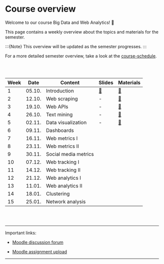 # Course overview

Welcome to our course Big Data and Web Analytics! 👋  

This page contains a weekly overview about the topics and materials for the semester.

:::{Note}
This overview will be updated as the semester progresses.
:::

For a more detailed semester overview, take a look at the [course-schedule](../docs/course-schedule.md). 

<br>
<br>


|	Week	|	Date	|	Content	|	Slides	|	Materials	|	
|	---	|	---	|	---	|	---	|	---	|	
|	1	|	05.10.	|	Introduction	|	[📑](https://drive.google.com/file/d/1-3Es_A6LagrLePe7okTchhp7iMQUTFgA/view?usp=sharing)	|	[📁](../weeks/week1.md)	|	
|	2	|	12.10.	|	Web scraping	|	 - 	|	[📁](../weeks/week2.md)	|	
|	3	|	19.10.	|	Web APIs	|	 - 	|	[📁](../weeks/week3.md)	|	
|	4	|	26.10.	|	Text mining	|	 - 	|	[📁](../weeks/week4.md)	|	
|	5	|	02.11.	|	Data visualization	|	 - 	|	[📁](../weeks/week5.md)	|	
|	6	|	09.11.	|	Dashboards	|		|		|	
|	7	|	16.11.	|	Web metrics I	|		|		|	
|	8	|	23.11.	|	Web metrics II	|		|		|	
|	9	|	30.11.	|	Social media metrics	|		|		|	
|	10	|	07.12.	|	Web tracking I	|		|		|	
|	11	|	14.12.	|	Web tracking II	|		|		|	
|	12	|	21.12.	|	Web analytics I	|		|		|	
|	13	|	11.01.	|	Web analytics II	|		|		|	
|	14	|	18.01.	|	Clustering	|		|		|	
|	15	|	25.01.	|	Network analysis	|		|		|	
											

<br>
<br>

---

Important links:

- [Moodle discussion forum](https://e-learning.hdm-stuttgart.de/moodle/mod/forum/view.php?id=87724)

- [Moodle assignment upload](https://e-learning.hdm-stuttgart.de/moodle/course/view.php?id=2233#section-2)

---


